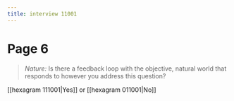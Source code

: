 ```yaml
---
title: interview 11001
---
```

# Page 6
> *Nature:* Is there a feedback loop with the objective, natural world that responds to however you address this question?

[[hexagram 111001|Yes]] or [[hexagram 011001|No]] 